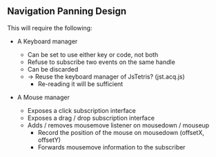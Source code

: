 ## Navigation Panning Design

This will require the following:

- A Keyboard manager

  - Can be set to use either key or code, not both
  - Refuse to subscribe two events on the same handle
  - Can be discarded
  - -> Reuse the keyboard manager of JsTetris? (jst.acq.js)
    - Re-reading it will be sufficient

- A Mouse manager
  - Exposes a click subscription interface
  - Exposes a drag / drop subscription interface
  - Adds / removes mousemove listener on mousedown / mouseup
    - Record the position of the mouse on mousedown (offsetX, offsetY)
    - Forwards mousemove information to the subscriber
